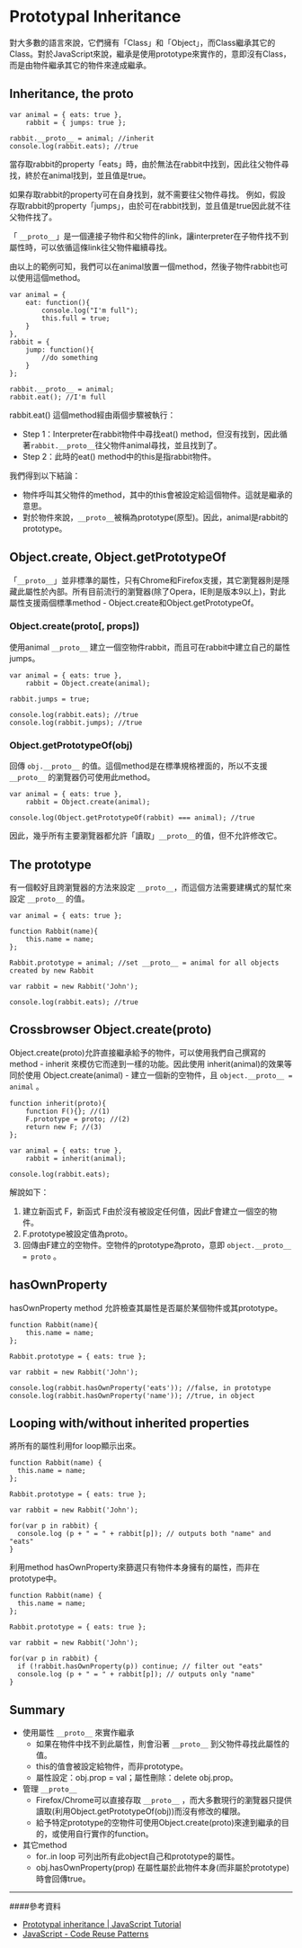 # Prototypal Inheritance
對大多數的語言來說，它們擁有「Class」和「Object」，而Class繼承其它的Class。對於JavaScript來說，繼承是使用prototype來實作的，意即沒有Class，而是由物件繼承其它的物件來達成繼承。

## Inheritance, the __proto__

	var animal = { eats: true },
		rabbit = { jumps: true };
	 
	rabbit.__proto__ = animal; //inherit
	console.log(rabbit.eats); //true

當存取rabbit的property「eats」時，由於無法在rabbit中找到，因此往父物件尋找，終於在animal找到，並且值是true。

如果存取rabbit的property可在自身找到，就不需要往父物件尋找。
例如，假設存取rabbit的property「jumps」，由於可在rabbit找到，並且值是true因此就不往父物件找了。

「 `__proto__`」是一個連接子物件和父物件的link，讓interpreter在子物件找不到屬性時，可以依循這條link往父物件繼續尋找。

由以上的範例可知，我們可以在animal放置一個method，然後子物件rabbit也可以使用這個method。

	var animal = { 
		eat: function(){
			console.log("I'm full");
			this.full = true;
		}
	},
	rabbit = { 
		jump: function(){
			//do something
		} 
	};
	 
	rabbit.__proto__ = animal;
	rabbit.eat(); //I'm full

rabbit.eat() 這個method經由兩個步驟被執行：

- Step 1：Interpreter在rabbit物件中尋找eat() method，但沒有找到，因此循著`rabbit.__proto__`往父物件animal尋找，並且找到了。
- Step 2：此時的eat() method中的this是指rabbit物件。

我們得到以下結論：

- 物件呼叫其父物件的method，其中的this會被設定給這個物件。這就是繼承的意思。
- 對於物件來說，`__proto__`被稱為prototype(原型)。因此，animal是rabbit的prototype。

## Object.create, Object.getPrototypeOf
「`__proto__`」並非標準的屬性，只有Chrome和Firefox支援，其它瀏覽器則是隱藏此屬性於內部。所有目前流行的瀏覽器(除了Opera，IE則是版本9以上)，對此屬性支援兩個標準method - Object.create和Object.getPrototypeOf。  

### Object.create(proto[, props])
使用animal `__proto__` 建立一個空物件rabbit，而且可在rabbit中建立自己的屬性jumps。

	var animal = { eats: true },
		rabbit = Object.create(animal);
	
	rabbit.jumps = true;
	
	console.log(rabbit.eats); //true
	console.log(rabbit.jumps); //true

### Object.getPrototypeOf(obj)
回傳 `obj.__proto__` 的值。這個method是在標準規格裡面的，所以不支援 `__proto__` 的瀏覽器仍可使用此method。

	var animal = { eats: true },
		rabbit = Object.create(animal);
	
	console.log(Object.getPrototypeOf(rabbit) === animal); //true

因此，幾乎所有主要瀏覽器都允許「讀取」`__proto__`的值，但不允許修改它。

## The prototype
有一個較好且跨瀏覽器的方法來設定 `__proto__`，而這個方法需要建構式的幫忙來設定 `__proto__` 的值。

	var animal = { eats: true };
	
	function Rabbit(name){
		this.name = name;
	};
	
	Rabbit.prototype = animal; //set __proto__ = animal for all objects created by new Rabbit
	
	var rabbit = new Rabbit('John');
	
	console.log(rabbit.eats); //true

## Crossbrowser Object.create(proto)
Object.create(proto)允許直接繼承給予的物件，可以使用我們自己撰寫的method - inherit 來模仿它而達到一樣的功能。因此使用 inherit(animal)的效果等同於使用 Object.create(animal) - 建立一個新的空物件，且 `object.__proto__ = animal` 。

	function inherit(proto){
		function F(){}; //(1)
		F.prototype = proto; //(2)
		return new F; //(3)
	};
	
	var animal = { eats: true },
		rabbit = inherit(animal);
	
	console.log(rabbit.eats);

解說如下：

1. 建立新函式 F，新函式 F由於沒有被設定任何值，因此F會建立一個空的物件。
2. F.prototype被設定值為proto。
3. 回傳由F建立的空物件。空物件的prototype為proto，意即 `object.__proto__ = proto` 。

## hasOwnProperty
hasOwnProperty method 允許檢查其屬性是否屬於某個物件或其prototype。

	function Rabbit(name){
		this.name = name;
	};
	
	Rabbit.prototype = { eats: true };
	
	var rabbit = new Rabbit('John');
	
	console.log(rabbit.hasOwnProperty('eats')); //false, in prototype
	console.log(rabbit.hasOwnProperty('name')); //true, in object

## Looping with/without inherited properties
將所有的屬性利用for loop顯示出來。

	function Rabbit(name) {
	  this.name = name;
	};
	 
	Rabbit.prototype = { eats: true };
	 
	var rabbit = new Rabbit('John');
	 
	for(var p in rabbit) {
	  console.log (p + " = " + rabbit[p]); // outputs both "name" and "eats"
	}


利用method hasOwnProperty來篩選只有物件本身擁有的屬性，而非在prototype中。

	function Rabbit(name) {
	  this.name = name;
	};
	 
	Rabbit.prototype = { eats: true };
	 
	var rabbit = new Rabbit('John');
	 
	for(var p in rabbit) {
	  if (!rabbit.hasOwnProperty(p)) continue; // filter out "eats"
	  console.log (p + " = " + rabbit[p]); // outputs only "name"
	}

## Summary
- 使用屬性 `__proto__` 來實作繼承
	- 如果在物件中找不到此屬性，則會沿著 `__proto__` 到父物件尋找此屬性的值。
	- this的值會被設定給物件，而非prototype。
	- 屬性設定：obj.prop = val；屬性刪除：delete obj.prop。 
- 管理 `__proto__`
	- Firefox/Chrome可以直接存取 `__proto__` ，而大多數現行的瀏覽器只提供讀取(利用Object.getPrototypeOf(obj))而沒有修改的權限。
	- 給予特定prototype的空物件可使用Object.create(proto)來達到繼承的目的，或使用自行實作的function。
- 其它method
	- for..in loop 可列出所有此object自己和prototype的屬性。
	- obj.hasOwnProperty(prop) 在屬性屬於此物件本身(而非屬於prototype)時會回傳true。

---
####參考資料
- [Prototypal inheritance | JavaScript Tutorial](http://javascript.info/tutorial/inheritance)
- [JavaScript - Code Reuse Patterns](http://cythilya.blogspot.tw/2015/06/javascript-code-reuse-patterns.html)
